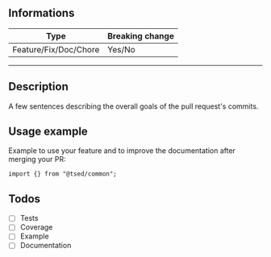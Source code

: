 <!-- This template it's just here to help you for write your Pull Request -->

## Informations

Type | Breaking change
---|---
Feature/Fix/Doc/Chore | Yes/No

****

## Description
A few sentences describing the overall goals of the pull request's commits.

## Usage example

Example to use your feature and to improve the documentation after merging your PR:
```
import {} from "@tsed/common";

```

## Todos

- [ ] Tests
- [ ] Coverage
- [ ] Example
- [ ] Documentation
